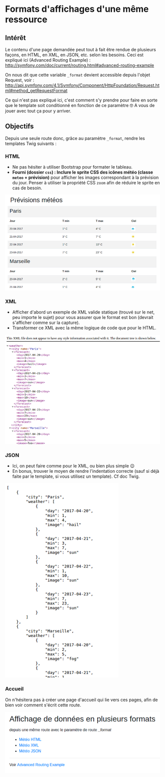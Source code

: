 # Formats d'affichages d'une même ressource

## Intérêt

Le contenu d'une page demandée peut tout à fait être rendue de plusieurs façons, en HTML, en XML, en JSON, etc. selon les besoins. Ceci est expliqué ici (Advanced Routing Example) : http://symfony.com/doc/current/routing.html#advanced-routing-example

On nous dit que cette variable `_format` devient accessible depuis l'objet Request, voir : http://api.symfony.com/4.1/Symfony/Component/HttpFoundation/Request.html#method_getRequestFormat

Ce qui n'est pas expliqué ici, c'est comment s'y prendre pour faire en sorte que le template soit conditionné en fonction de ce paramètre :nerd_face: A vous de jouer avec tout ça pour y arriver.

## Objectifs

Depuis une seule route donc, grâce au paramètre `_format`, rendre les templates Twig suivants :

### HTML

- Ne pas hésiter à utiliser Bootstrap pour formater le tableau.
- **Fourni (dossier `css`) : Inclure le sprite CSS des icônes météo (classe `meteo` + prévision)** pour afficher les images correspondant à la prévision du jour. Penser à utiliser la propriété CSS `zoom` afin de réduire le sprite en cas de besoin.

<kbd>![](docs/02.png)</kbd>

### XML

- Afficher d'abord un exemple de XML valide statique (trouvé sur le net, peu importe le sujet) pour vous assurer que le format est bon (devrait s'afficher comme sur la capture).
- Transformer ce XML avec la même logique de code que pour le HTML.

<kbd>![](docs/03.png)</kbd>

### JSON

- Ici, on peut faire comme pour le XML, ou bien plus simple :wink:
- En bonus, trouver le moyen de rendre l'indentation correcte (sauf si déjà faite par le template, si vous utilisez un template). Cf doc Twig.

<kbd>![](docs/04.png)</kbd>

### Accueil

On n'hésitera pas à créer une page d'accueil qui lie vers ces pages, afin de bien voir comment s'écrit cette route.

<kbd>![](docs/01.png)</kbd>
